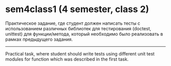 # sem4class1 (4 semester, class 2)

Практическое задание, где студент должен написать тесты с использованием различных библиотек для тестирования (doctest, unittest) для функции/метода, который необходимо было реализовать в рамках предыдущего задания.

------

Practical task, where student should write tests using different unit test modules for function which was described in the first task.

